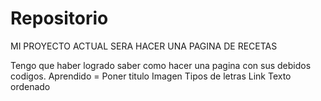 # Repositorio
MI PROYECTO ACTUAL SERA HACER UNA PAGINA DE RECETAS

Tengo que haber logrado saber como hacer una pagina con sus debidos codigos.
Aprendido = Poner titulo
Imagen
Tipos de letras
Link
Texto ordenado
